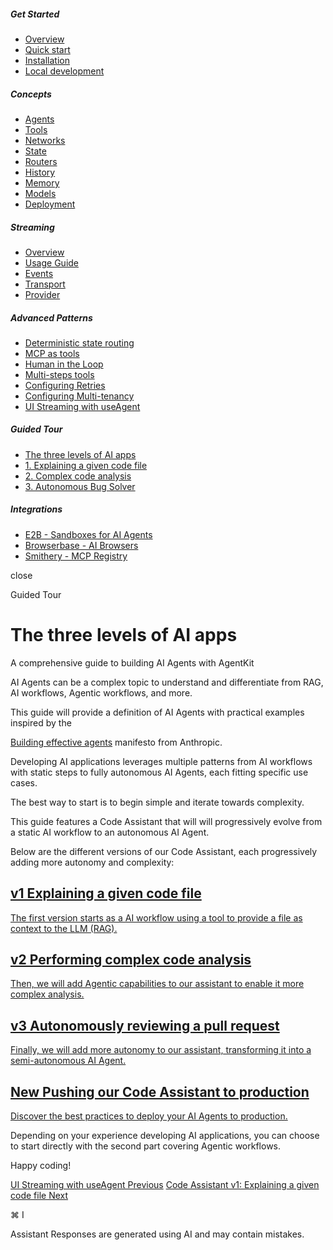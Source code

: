 ##### Get Started

- [Overview](\overview)
- [Quick start](\getting-started\quick-start)
- [Installation](\getting-started\installation)
- [Local development](\getting-started\local-development)

##### Concepts

- [Agents](\concepts\agents)
- [Tools](\concepts\tools)
- [Networks](\concepts\networks)
- [State](\concepts\state)
- [Routers](\concepts\routers)
- [History](\concepts\history)
- [Memory](\concepts\memory)
- [Models](\concepts\models)
- [Deployment](\concepts\deployment)

##### Streaming

- [Overview](\streaming\overview)
- [Usage Guide](\streaming\usage-guide)
- [Events](\streaming\events)
- [Transport](\streaming\transport)
- [Provider](\streaming\provider)

##### Advanced Patterns

- [Deterministic state routing](\advanced-patterns\routing)
- [MCP as tools](\advanced-patterns\mcp)
- [Human in the Loop](\advanced-patterns\human-in-the-loop)
- [Multi-steps tools](\advanced-patterns\multi-steps-tools)
- [Configuring Retries](\advanced-patterns\retries)
- [Configuring Multi-tenancy](\advanced-patterns\multitenancy)
- [UI Streaming with useAgent](\advanced-patterns\legacy-ui-streaming)

##### Guided Tour

- [The three levels of AI apps](\guided-tour\overview)
- [1. Explaining a given code file](\guided-tour\ai-workflows)
- [2. Complex code analysis](\guided-tour\agentic-workflows)
- [3. Autonomous Bug Solver](\guided-tour\ai-agents)

##### Integrations

- [E2B - Sandboxes for AI Agents](\integrations\e2b)
- [Browserbase - AI Browsers](\integrations\browserbase)
- [Smithery - MCP Registry](\integrations\smithery)

close

Guided Tour

# The three levels of AI apps

A comprehensive guide to building AI Agents with AgentKit

AI Agents can be a complex topic to understand and differentiate from RAG, AI workflows, Agentic workflows, and more.

This guide will provide a definition of AI Agents with practical examples inspired by the

[Building effective agents](https://www.anthropic.com/research/building-effective-agents) manifesto from Anthropic.

Developing AI applications leverages multiple patterns from AI workflows with static steps to fully autonomous AI Agents, each fitting specific use cases.

The best way to start is to begin simple and iterate towards complexity.

This guide features a Code Assistant that will will progressively evolve from a static AI workflow to an autonomous AI Agent.

Below are the different versions of our Code Assistant, each progressively adding more autonomy and complexity:

## [v1 Explaining a given code file](\guided-tour\ai-workflows)

[The first version starts as a AI workflow using a tool to provide a file as context to the LLM (RAG).](\guided-tour\ai-workflows)

## [v2 Performing complex code analysis](\guided-tour\agentic-workflows)

[Then, we will add Agentic capabilities to our assistant to enable it more complex analysis.](\guided-tour\agentic-workflows)

## [v3 Autonomously reviewing a pull request](\guided-tour\ai-agents)

[Finally, we will add more autonomy to our assistant, transforming it into a semi-autonomous AI Agent.](\guided-tour\ai-agents)

## [New Pushing our Code Assistant to production](\concepts\deployment)

[Discover the best practices to deploy your AI Agents to production.](\concepts\deployment)

Depending on your experience developing AI applications, you can choose to start directly with the second part covering Agentic workflows.

Happy coding!

[UI Streaming with useAgent Previous](\advanced-patterns\legacy-ui-streaming) [Code Assistant v1: Explaining a given code file Next](\guided-tour\ai-workflows)

⌘ I

Assistant Responses are generated using AI and may contain mistakes.